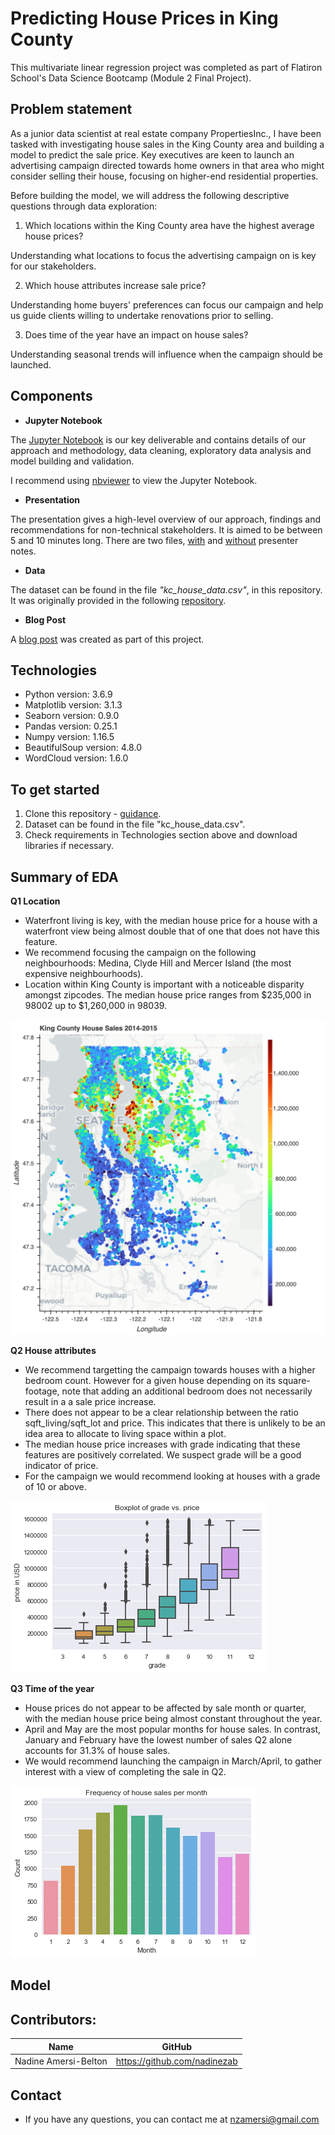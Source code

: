 # Predicting House Prices in King County

This multivariate linear regression project was completed as part of Flatiron School's Data Science Bootcamp (Module 2 Final Project).

## Problem statement

As a junior data scientist at real estate company PropertiesInc., I have been tasked with investigating house sales in the King County area and building a model to predict the sale price. Key executives are keen to launch an advertising campaign directed towards home owners in that area who might consider selling their house, focusing on higher-end residential properties.

Before building the model, we will address the following descriptive questions through data exploration:

1. Which locations within the King County area have the highest average house prices?

Understanding what locations to focus the advertising campaign on is key for our stakeholders.

2. Which house attributes increase sale price?

Understanding home buyers' preferences can focus our campaign and help us guide clients willing to undertake renovations prior to selling.

3. Does time of the year have an impact on house sales?

Understanding seasonal trends will influence when the campaign should be launched.

## Components

* **Jupyter Notebook**

The [Jupyter Notebook](TBD) is our key deliverable and contains details of our approach and methodology, data cleaning, exploratory data analysis and model building and validation.

I recommend using [nbviewer](https://nbviewer.jupyter.org/) to view the Jupyter Notebook.

* **Presentation**

The presentation gives a high-level overview of our approach, findings and recommendations for non-technical stakeholders. It is aimed to be between 5 and 10 minutes long. There are two files, [with](TBD) and [without](TBD) presenter notes.

* **Data**

The dataset can be found in the file *"kc_house_data.csv"*, in this repository. It was originally provided in the following [repository](https://github.com/learn-co-students/dsc-mod-2-project-v2-1-onl01-dtsc-pt-012120).

* **Blog Post**

A [blog post](TBD) was created as part of this project.

## Technologies

* Python version: 3.6.9
* Matplotlib version: 3.1.3
* Seaborn version: 0.9.0
* Pandas version: 0.25.1
* Numpy version: 1.16.5
* BeautifulSoup version: 4.8.0
* WordCloud version: 1.6.0


## To get started

1. Clone this repository - [guidance](https://help.github.com/articles/cloning-a-repository/).
2. Dataset can be found in the file "kc_house_data.csv".
3. Check requirements in Technologies section above and download libraries if necessary.


## Summary of EDA

**Q1 Location**

* Waterfront living is key, with the median house price for a house with a waterfront view being almost double that of one that does not have this feature.
* We recommend focusing the campaign on the following neighbourhoods: Medina, Clyde Hill and Mercer Island (the most expensive neighbourhoods).
* Location within King County is important with a noticeable disparity amongst zipcodes. The median house price ranges from $235,000 in 98002 up to $1,260,000 in 98039.

![Median House Prices per Zipcode](Q1map.jpg)

**Q2 House attributes**

* We recommend targetting the campaign towards houses with a higher bedroom count. However for a given house depending on its square-footage, note that adding an additional bedroom does not necessarily result in a a sale price increase.
* There does not appear to be a clear relationship between the ratio sqft_living/sqft_lot and price. This indicates that there is unlikely to be an idea area to allocate to living space within a plot.
* The median house price increases with grade indicating that these features are positively correlated. We suspect grade will be a good indicator of price.
* For the campaign we would recommend looking at houses with a grade of 10 or above.

![Boxplot of Grade Feature](Q2grade.jpg)

**Q3 Time of the year**

* House prices do not appear to be affected by sale month or quarter, with the median house price being almost constant throughout the year.
* April and May are the most popular months for house sales. In contrast, January and February have the lowest number of sales Q2 alone accounts for 31.3% of house sales.
* We would recommend launching the campaign in March/April, to gather interest with a view of completing the sale in Q2.

![Countplot of Sale Month](Q3salemonth.jpg)

## Model

## Contributors:

|Name     |  GitHub   |
|---------|-----------------|
|Nadine Amersi-Belton |https://github.com/nadinezab|

## Contact

* If you have any questions, you can contact me at nzamersi@gmail.com
